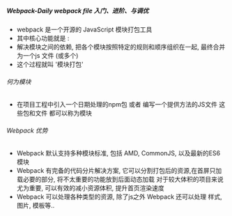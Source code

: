 ##### Webpack-Daily webpack file 入门、进阶、与调优

 * webpack 是一个开源的 JavaScript 模块打包工具
 * 其中核心功能就是 :
 * 解决模块之间的依赖, 把各个模块按照特定的规则和顺序组织在一起, 最终合并为一个js 文件 (或多个) 
 * 这个过程就叫 '模块打包'

###### 何为模块

- 在项目工程中引入一个日期处理的npm包 或者 编写一个提供方法的JS文件 这些包和文件 都可以称为模块


###### Webpack 优势

- Webpack 默认支持多种模块标准, 包括 AMD, CommonJS, 以及最新的ES6模块 
- Webpack 有完备的代码分片解决方案, 它可以分割打包后的资源,在首屏只加载必要的部分, 将不太重要的功能放到后面动态加载
对于较大体积的项目来说尤为重要, 可以有效的减小资源体积, 提升首页渲染速度
- Webpack 可以处理各种类型的资源, 除了js之外 Webpack 还可以处理 样式, 图片, 模板等.. 
